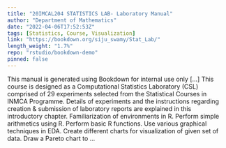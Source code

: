 ```yaml
---
title: "20IMCAL204 STATISTICS LAB- Laboratory Manual"
author: "Department of Mathematics"
date: "2022-04-06T17:52:53Z"
tags: [Statistics, Course, Visualization]
link: "https://bookdown.org/siju_swamy/Stat_Lab/"
length_weight: "1.7%"
repo: "rstudio/bookdown-demo"
pinned: false
---
```


This manual is generated using Bookdown for internal use only [...] This course is designed as a Computational Statistics Laboratory (CSL) comprised of 29 experiments selected from the Statistical Courses in INMCA Programme. Details of experiments and the instructions regarding creation & submission of laboratory reports are explained in this introductory chapter. Familiarization of environments in R. Perform simple arithmetics using R. Perform basic R functions. Use various graphical techniques in EDA. Create different charts for visualization of given set of data. Draw a Pareto chart to ...
